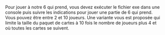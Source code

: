 Pour jouer à notre 6 qui prend, vous devez exécuter le fichier exe dans une console puis suivre les indications pour jouer une partie de 6 qui prend.
Vous pouvez être entre 2 et 10 joueurs. 
Une variante vous est proposée qui limite la taille du paquet de cartes à 10 fois le nombre de joueurs plus 4 et où toutes les cartes se suivent.
